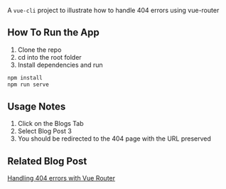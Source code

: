 A ```vue-cli``` project to illustrate how to handle 404 errors using vue-router

## How To Run the App
1. Clone the repo
2. cd into the root folder
3. Install dependencies and run
```bash
npm install
npm run serve
```

## Usage Notes
1. Click on the Blogs Tab
2. Select Blog Post 3
3. You should be redirected to the 404 page with the URL preserved

## Related Blog Post
[Handling 404 errors with Vue Router](https://www.amuponda.com/2019/01/26/handling-404-errors-with-vue-router/)
